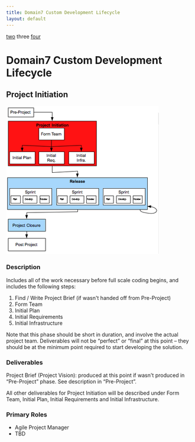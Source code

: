 ```yaml
---
title: Domain7 Custom Development Lifecycle
layout: default
---
```


[two](1.html) three [four](3.html)

# Domain7 Custom Development Lifecycle

## Project Initiation

![Figure 3](../images/lifecycle/3.png)

### Description

Includes all of the work necessary before full scale coding begins, and includes the following steps:

1.  Find / Write Project Brief (if wasn't handed off from Pre-Project)
2.  Form Team
3.  Initial Plan
4.  Initial Requirements
5.  Initial Infrastructure

Note that this phase should be short in duration, and involve the actual project team.  Deliverables will not be “perfect” or “final” at this point – they should be at the minimum point required to start developing the solution.

### Deliverables

Project Brief (Project Vision):  produced at this point if wasn't produced in “Pre-Project” phase.  See description in “Pre-Project”.

All other deliverables for Project Initiation will be described under Form Team, Initial Plan, Initial Requirements and Initial Infrastructure.

### Primary Roles 

* Agile Project Manager
* TBD
